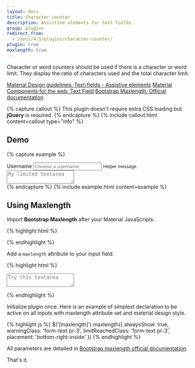 ```yaml
---
layout: docs
title: Character counter
description: Assistive elements for text fields.
group: plugins
redirect_from:
  - /docs/4.5/plugins/character-counter/
plugin: true
maxlength: true
---
```


Character or word counters should be used if there is a character or word limit. They display the ratio of characters used and the total character limit.

<div class="list-group my-2 my-lg-5">
  <a href="https://material.io/components/text-fields#anatomy" rel="external nofollow noopener" target="_blank" class="list-group-item list-group-item-action d-flex font-weight-bold">
    <span class="list-group-item-icon lgi-icon-md"></span>
      Material Design guidelines: Text-fields - Assistive elements</a>
  <a href="https://material-components.github.io/material-components-web-catalog/#/component/text-field" rel="external nofollow noopener" target="_blank" class="list-group-item list-group-item-action d-flex font-weight-bold">
    <span class="list-group-item-icon lgi-icon-mdc"></span>
    Material Components for the web: Text Field</a>
  <a href="https://github.com/mimo84/bootstrap-maxlength" rel="external nofollow noopener" target="_blank" class="list-group-item list-group-item-action d-flex font-weight-bold">
    <span class="list-group-item-icon lgi-icon-plugin"></span>
    Bootstrap Maxlength: Official documentation</a>
</div>

{% capture callout %}
This plugin doesn't require extra CSS loading but **jQuery** is required.
{% endcapture %}
{% include callout.html content=callout type="info" %}

## Demo

{% capture example %}
<div class="form-group form-ripple">
  <label for="maxlength1">Username</label>
  <input type="text" class="form-control" id="maxlength1" placeholder="Choose a username" maxlength="20">
  <small class="form-text">Helper message.</small>
</div>
<div class="form-group mt-4">
  <textarea class="form-control" id="maxlength2" placeholder="My limited textarea" maxlength="250"></textarea>
</div>
{% endcapture %}
{% include example.html content=example %}

## Using Maxlength

Import **Bootstrap Maxlength** after your Material JavaScripts.

{% highlight html %}
<script src="https://cdn.jsdelivr.net/npm/bootstrap-maxlength@1.10.0/dist/bootstrap-maxlength.min.js" integrity="sha256-3ZRODUzkt15hSZ9r++hfZQtVTmHkQJfyXxKhRz6FktQ=" crossorigin></script>
{% endhighlight %}

Add a `maxlength` attribute to your input field.

{% highlight html %}
<textarea class="form-control" id="textareaExample" placeholder="Try this textarea" maxlength="250"></textarea>
{% endhighlight %}

Initialize plugin once. Here is an example of simplest declaration to be active on all inputs with maxlength attribute set and material design style.

{% highlight js %}
$('[maxlength]').maxlength({
  alwaysShow: true,
  warningClass: 'form-text pr-3',
  limitReachedClass: 'form-text pr-3',
  placement: 'bottom-right-inside'
})
{% endhighlight %}

All parameters are detailed in [Bootstrap maxlength official documentation](https://github.com/mimo84/bootstrap-maxlength).

That's it.
